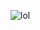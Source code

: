 ![lol](https://github.com/ArktinenKarpalo/otm-harjoitustyo/blob/master/harjoitustyo/docs/kaavio.png)
